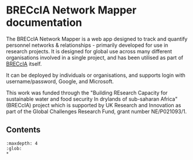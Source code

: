 # BRECcIA Network Mapper documentation

The BRECcIA Network Mapper is a web app designed to track and quantify personnel networks & relationships - primarily developed for use in research projects. It is designed for global use across many different organisations involved in a single project, and has been utilised as part of [BRECcIA](https://gcrf-breccia.com) itself.

It can be deployed by individuals or organisations, and supports login with username/password, Google, and Microsoft.

This work was funded through the "Building REsearch Capacity for sustainable water and food security In drylands of sub-saharan Africa" (BRECcIA) project which is supported by UK Research and Innovation as part of the Global Challenges Research Fund, grant number NE/P021093/1.

## Contents

```{toctree}
:maxdepth: 4
:glob:
*
```